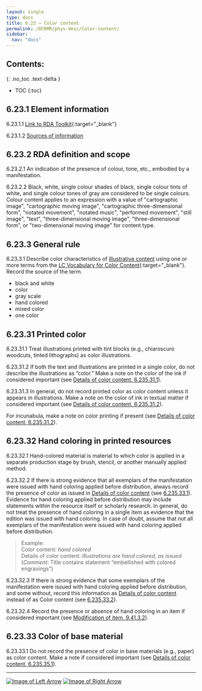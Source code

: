 ```yaml
---
layout: single
type: docs
title: 6.23 — Color content
permalink: /DCRMR/phys-desc/Color-content/
sidebar:
  nav: "docs"
---
```


## Contents:
{: .no_toc .text-delta }

- TOC
{:toc}

## 6.23.1 Element information

<a name="6.23.1.1">6.23.1.1</a> [Link to RDA Toolkit](https://access.rdatoolkit.org/Content?externalId=en-US_ala-26e5e1f2-b7fb-383b-954a-b2560eb6eb40){:target="_blank"}

<a name="6.23.1.2">6.23.1.2</a> [Sources of information](/DCRMR/phys-desc/#6011-sources-of-information) 

## 6.23.2 RDA definition and scope

<a name="6.23.2.1">6.23.2.1</a> An indication of the presence of colour, tone, etc., embodied by a manifestation.

<a name="6.23.2.2">6.23.2.2</a> Black, white, single colour shades of black, single colour tints of white, and single colour tones of gray are considered to be single colours. Colour content applies to an expression with a value of "cartographic image", "cartographic moving image", "cartographic three-dimensional form", "notated movement", "notated music", "performed movement", "still image", "text", "three-dimensional moving image", "three-dimensional form", or "two-dimensional moving image" for content type.

## 6.23.3 General rule

<a name="6.23.3.1">6.23.3.1</a> Describe color characteristics of [Illustrative content](/DCRMR/phys-desc/Illustrative-content/) using one or more terms from the [LC Vocabulary for Color Content](https://id.loc.gov/vocabulary/mcolor.html){:target="_blank"}. Record the source of the term.    
+ black and white  
+ color  
+ gray scale  
+ hand colored  
+ mixed color  
+ one color  

## 6.23.31 Printed color

<a name="6.23.31.1">6.23.31.1</a> Treat illustrations printed with tint blocks (e.g., chiaroscuro woodcuts, tinted lithographs) as color illustrations.

<a name="6.23.31.2">6.23.31.2</a> If both the text and illustrations are printed in a single color, do not describe the illustrations as “color.” Make a note on the color of the ink if considered important (see [Details of color content, 6.235.31.1](/DCRMR/phys-desc/Details-of-color-content/#6.235.31.1)).

<a name="6.23.31.3">6.23.31.3</a> In general, do not record printed color as color content unless it appears in illustrations.  Make a note on the color of ink in textual matter if considered important (see [Details of color content, 6.235.31.2](/DCRMR/phys-desc/Details-of-color-content/#6.235.31.2)).

For incunabula, make a note on color printing if present (see [Details of color content, 6.235.31.2](/DCRMR/phys-desc/Details-of-color-content/#6.235.31.2)).

## 6.23.32 Hand coloring in printed resources

<a name="6.23.32.1">6.23.32.1</a> Hand-colored material is material to which color is applied in a separate production stage by brush, stencil, or another manually applied method. 

<a name="6.23.32.2">6.23.32.2</a> If there is strong evidence that all exemplars of the manifestation were issued with hand coloring applied before distribution, always record the presence of color as issued in [Details of color content](/DCRMR/phys-desc/Details-of-color-content/) (see [6.235.33.1](/DCRMR/phys-desc/Details-of-color-content/#6.235.33.1)). Evidence for hand coloring applied before distribution may include statements within the resource itself or scholarly research. In general, do not treat the presence of hand coloring in a single item as evidence that the edition was issued with hand coloring. In case of doubt, assume that not all exemplars of the manifestation were issued with hand coloring applied before distribution.

>Example:  
>Color content: <CITE>hand colored</CITE>  
>Details of color content: <CITE>Illustrations are hand colored, as issued</CITE>  
>(*Comment*: Title contains statement “embellished with colored engravings”)

<a name="6.23.32.3">6.23.32.3</a> If there is strong evidence that some exemplars of the manifestation were issued with hand coloring applied before distribution, and some without, record this information as [Details of color content](/DCRMR/phys-desc/Details-of-color-content/) instead of as Color content (see [6.235.33.2](/DCRMR/phys-desc/Details-of-color-content/#6.235.33.2)).

<a name="6.23.32.4">6.23.32.4</a> Record the presence or absence of hand coloring in an item if considered important (see [Modification of item, 9.41.3.2](/DCRMR/additional-notes/Modification-of-item/#9.41.3.2)).

## 6.23.33 Color of base material

<a name="6.23.33.1">6.23.33.1</a> Do not record the presence of color in base materials (e.g., paper) as color content. Make a note if considered important (see [Details of color content, 6.235.35.1](/DCRMR/phys-desc/Details-of-color-content/#6.235.35.1)).

---

[![Image of Left Arrow](https://rbms-bsc.github.io/DCRMR/assets/pictures/navigation/Arrow_Left.png "6.225 — Details of illustrative content")](/DCRMR/phys-desc/Details-of-illustrative-content/) [![Image of Right Arrow](https://rbms-bsc.github.io/DCRMR/assets/pictures/navigation/Arrow_Right.png "6.235 — Details of color content")](/DCRMR/phys-desc/Details-of-color-content/)
